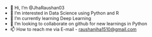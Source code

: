- 👋 Hi, I’m @JhaRaushan03
- 👀 I’m interested in Data Science using Python and R
- 🌱 I’m currently learning Deep Learning
- 💞️ I’m looking to collaborate on github for new learnings in Python
- 📫 How to reach me via E-mail - raushanjha1510@gmail.com

<!---
JhaRaushan03/JhaRaushan03 is a ✨ special ✨ repository because its `README.md` (this file) appears on your GitHub profile.
You can click the Preview link to take a look at your changes.
--->
